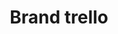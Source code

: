 ---
title: Brand trello
tags: ["brand", "trello", "project management", "collaboration", "organization", "boards", "tasks"]
icon: brand-trello
svg: '<svg xmlns="http://www.w3.org/2000/svg" width="24" height="24" fill="none" viewBox="0 0 24 24" stroke-width="1.5" stroke-linecap="round" stroke-linejoin="round" stroke="currentColor"><path d="M19 3H5a2 2 0 0 0-2 2v14a2 2 0 0 0 2 2h14a2 2 0 0 0 2-2V5a2 2 0 0 0-2-2Z"/><path d="M10 7H7v9h3V7Zm7 0h-3v5h3V7Z"/></svg>'
---